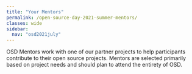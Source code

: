 ```yaml
---
title: "Your Mentors"
permalink: /open-source-day-2021-summer-mentors/
classes: wide
sidebar:
  nav: "osd2021july"
---
```


OSD Mentors work with one of our partner projects to help participants contribute to their open source projects. Mentors are selected primarily based on project needs and should plan to attend the entirety of OSD.